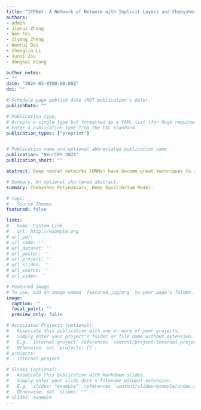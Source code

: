 ```yaml
---
title: "ICPNet: A Network of Network with Implicit Layers and Chebyshev Polynomial Activation Function"
authors:
- admin
- Jiarui Zhang
- Wen Fei
- Ziyang Zheng
- Wenrui Dai
- Chenglin Li
- Junni Zou
- Hongkai Xiong

author_notes:
- ""
date: "2024-03-8T00:00:00Z"
doi: ""

# Schedule page publish date (NOT publication's date).
publishDate: ""

# Publication type.
# Accepts a single type but formatted as a YAML list (for Hugo requirements).
# Enter a publication type from the CSL standard.
publication_types: ["preprint"]


# Publication name and optional abbreviated publication name.
publication: "NeurIPS 2024"
publication_short: ""

abstract: Deep neural networks (DNNs) have become great techniques to solve optimization problems in almost every area. However, the architectures of deep networks are highly diverse, and the design and selection of structures often rely on empirical knowledge. In response, this paper proposes ICPNet, a unified model capable of representing networks with arbitrary depths and any activation function by fitting a certain network. Specifically, ICPNet employs Chebyshev polynomials to approximate a specific activation function as the network's activation function and constructs fixed-point iteration layers to approximate networks with arbitrary depths. Then we verify two great properties of ICPNet. First, the learning and representation ability of ICPNet is stronger than that of the approximated model. Besides, the cosine similarity between the optimization direction of conventional blocks and their corresponding fixed-point blocks is closely related to the training of the network, based on which a regularization term is designed for optimizing the network. It's verified that the term improves the learning ability even when incorporated into the original network alone. Various experiments across multiple tasks are conducted to verify the efficacy of ICPNet or even the plug-and-play module without incurring additional memory overhead. The source code will be submitted to github if accepted.

# Summary. An optional shortened abstract.
summary: Chebyshev Polynomials, Deep Equilibrium Model.

# tags:
# - Source Themes
featured: false

links:
# - name: Custom Link
#   url: http://example.org
# url_pdf: 
# url_code: ''
# url_dataset: ''
# url_poster: ''
# url_project: ''
# url_slides: ''
# url_source: ''
# url_video: ''

# Featured image
# To use, add an image named `featured.jpg/png` to your page's folder. 
image:
  caption: ''
  focal_point: ""
  preview_only: false

# Associated Projects (optional).
#   Associate this publication with one or more of your projects.
#   Simply enter your project's folder or file name without extension.
#   E.g. `internal-project` references `content/project/internal-project/index.md`.
#   Otherwise, set `projects: []`.
# projects:
# - internal-project

# Slides (optional).
#   Associate this publication with Markdown slides.
#   Simply enter your slide deck's filename without extension.
#   E.g. `slides: "example"` references `content/slides/example/index.md`.
#   Otherwise, set `slides: ""`.
# slides: example
---
```


<!-- {{% callout note %}}
Create your slides in Markdown - click the *Slides* button to check out the example.
{{% /callout %}}

Add the publication's **full text** or **supplementary notes** here. You can use rich formatting such as including [code, math, and images](https://wowchemy.com/docs/content/writing-markdown-latex/). -->

